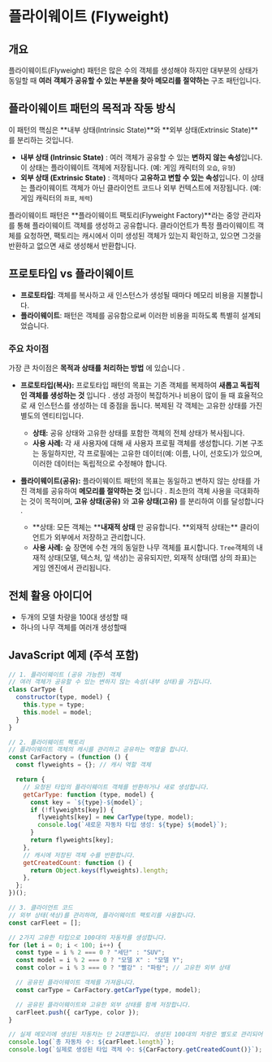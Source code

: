 # 플라이웨이트 (Flyweight)

## 개요

플라이웨이트(Flyweight) 패턴은 많은 수의 객체를 생성해야 하지만 대부분의 상태가 동일할 때 **여러 객체가 공유할 수 있는 부분을 찾아 메모리를 절약하는** 구조 패턴입니다.

## 플라이웨이트 패턴의 목적과 작동 방식

이 패턴의 핵심은 **내부 상태(Intrinsic State)**와 **외부 상태(Extrinsic State)**를 분리하는 것입니다.

- **내부 상태 (Intrinsic State)** : 여러 객체가 공유할 수 있는 **변하지 않는 속성**입니다. 이 상태는 플라이웨이트 객체에 저장됩니다. (예: 게임 캐릭터의 `모습`, `유형`)
- **외부 상태 (Extrinsic State)** : 객체마다 **고유하고 변할 수 있는 속성**입니다. 이 상태는 플라이웨이트 객체가 아닌 클라이언트 코드나 외부 컨텍스트에 저장됩니다. (예: 게임 캐릭터의 `좌표`, `체력`)

플라이웨이트 패턴은 **플라이웨이트 팩토리(Flyweight Factory)**라는 중앙 관리자를 통해 플라이웨이트 객체를 생성하고 공유합니다. 클라이언트가 특정 플라이웨이트 객체를 요청하면, 팩토리는 캐시에서 이미 생성된 객체가 있는지 확인하고, 있으면 그것을 반환하고 없으면 새로 생성해서 반환합니다.

## 프로토타입 vs 플라이웨이트

- **프로토타입**: 객체를 복사하고 새 인스턴스가 생성될 때마다 메모리 비용을 지불합니다.
- **플라이웨이트**: 패턴은 객체를 공유함으로써 이러한 비용을 피하도록 특별히 설계되었습니다.

### 주요 차이점

가장 큰 차이점은 **목적과 상태를 처리하는 방법** 에 있습니다 .

- **프로토타입(복사):** 프로토타입 패턴의 목표는 기존 객체를 복제하여 **새롭고 독립적인 객체를 생성하는 것** 입니다 . 생성 과정이 복잡하거나 비용이 많이 들 때 효율적으로 새 인스턴스를 생성하는 데 중점을 둡니다. 복제된 각 객체는 고유한 상태를 가진 별도의 엔티티입니다.

  - **상태:** 공유 상태와 고유한 상태를 포함한 객체의 전체 상태가 복사됩니다.
  - **사용 사례:** 각 새 사용자에 대해 새 사용자 프로필 객체를 생성합니다. 기본 구조는 동일하지만, 각 프로필에는 고유한 데이터(예: 이름, 나이, 선호도)가 있으며, 이러한 데이터는 독립적으로 수정해야 합니다.

- **플라이웨이트(공유):** 플라이웨이트 패턴의 목표는 동일하고 변하지 않는 상태를 가진 객체를 공유하여 **메모리를 절약하는 것** 입니다 . 최소한의 객체 사용을 극대화하는 것이 목적이며, **고유 상태(공유)** 와 **고유 상태(고유)** 를 분리하여 이를 달성합니다 .

  - **상태: 모든 객체는 \*\***내재적 상태** 만 공유합니다. **외재적 상태는\*\* 클라이언트가 외부에서 저장하고 관리합니다.
  - **사용 사례:** 숲 장면에 수천 개의 동일한 나무 객체를 표시합니다. `Tree`객체의 내재적 상태(모델, 텍스처, 잎 색상)는 공유되지만, 외재적 상태(맵 상의 좌표)는 게임 엔진에서 관리됩니다.

## 전체 활용 아이디어

- 두개의 모델 차량을 100대 생성할 때
- 하나의 나무 객체를 여러개 생성할때

## JavaScript 예제 (주석 포함)

```javascript
// 1. 플라이웨이트 (공유 가능한) 객체
// 여러 객체가 공유할 수 있는 변하지 않는 속성(내부 상태)을 가집니다.
class CarType {
  constructor(type, model) {
    this.type = type;
    this.model = model;
  }
}

// 2. 플라이웨이트 팩토리
// 플라이웨이트 객체의 캐시를 관리하고 공유하는 역할을 합니다.
const CarFactory = (function () {
  const flyweights = {}; // 캐시 역할 객체

  return {
    // 요청된 타입의 플라이웨이트 객체를 반환하거나 새로 생성합니다.
    getCarType: function (type, model) {
      const key = `${type}-${model}`;
      if (!flyweights[key]) {
        flyweights[key] = new CarType(type, model);
        console.log(`새로운 자동차 타입 생성: ${type} ${model}`);
      }
      return flyweights[key];
    },
    // 캐시에 저장된 객체 수를 반환합니다.
    getCreatedCount: function () {
      return Object.keys(flyweights).length;
    },
  };
})();

// 3. 클라이언트 코드
// 외부 상태(색상)를 관리하며, 플라이웨이트 팩토리를 사용합니다.
const carFleet = [];

// 2가지 고유한 타입으로 100대의 자동차를 생성합니다.
for (let i = 0; i < 100; i++) {
  const type = i % 2 === 0 ? "세단" : "SUV";
  const model = i % 2 === 0 ? "모델 X" : "모델 Y";
  const color = i % 3 === 0 ? "빨강" : "파랑"; // 고유한 외부 상태

  // 공유된 플라이웨이트 객체를 가져옵니다.
  const carType = CarFactory.getCarType(type, model);

  // 공유된 플라이웨이트와 고유한 외부 상태를 함께 저장합니다.
  carFleet.push({ carType, color });
}

// 실제 메모리에 생성된 자동차는 단 2대뿐입니다. 생성된 100대의 차량은 별도로 관리되어 메모리 사용량을 크게 절약합니다.
console.log(`총 자동차 수: ${carFleet.length}`);
console.log(`실제로 생성된 타입 객체 수: ${CarFactory.getCreatedCount()}`);
```
